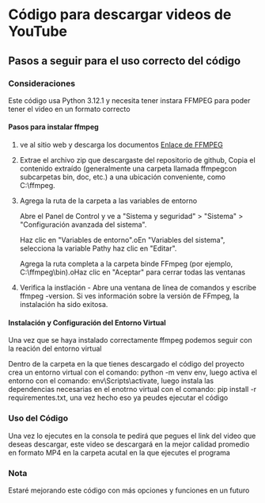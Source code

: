 # Código para descargar videos de YouTube

## Pasos a seguir para el uso correcto del código

### Consideraciones
Este código usa Python 3.12.1 
y necesita tener instara FFMPEG para poder tener el video en un formato correcto

#### Pasos para instalar ffmpeg
1. ve al sitio web y descarga los documentos [Enlace de FFMPEG](https://ffmpeg.org/download.html)

2. Extrae el archivo zip que descargaste del repositorio de github, Copia el contenido extraído (generalmente una carpeta llamada ffmpegcon subcarpetas bin, doc, etc.) a una ubicación conveniente, como C:\ffmpeg.

3. Agrega la ruta de la carpeta a las variables de entorno

    Abre el Panel de Control y ve a "Sistema y seguridad" > "Sistema" > "Configuración avanzada del sistema".

    Haz clic en "Variables de entorno".oEn "Variables del sistema", selecciona la variable Pathy haz clic en "Editar".
    
    Agrega la ruta completa a la carpeta binde FFmpeg (por ejemplo, C:\ffmpeg\bin).oHaz clic en "Aceptar" para cerrar todas las ventanas

4. Verifica la instlación - Abre una ventana de línea de comandos y escribe ffmpeg -version. Si ves información sobre la versión de FFmpeg, la instalación ha sido exitosa.

#### Instalación y Configuración del Entorno Virtual

Una vez que se haya instalado correctamente ffmpeg podemos seguir con la reación del entorno virtual

Dentro de la carpeta en la que tienes descargado el código del proyecto crea un entorno virtual con el comando: python -m venv env, luego activa el entorno con el comando: env\Scripts\activate, luego instala las dependencias necesarias en el enotrno virtual con el comando: pip install -r requirementes.txt, una vez hecho eso ya peudes ejecutar el código

### Uso del Código

Una vez lo ejecutes en la consola te pedirá que pegues el link del video que deseas descargar, este video se descargará en la mejor calidad promedio en formato MP4 en la carpeta acutal en la que ejecutes el programa

### Nota
Estaré mejorando este código con más opciones y funciones en un futuro
